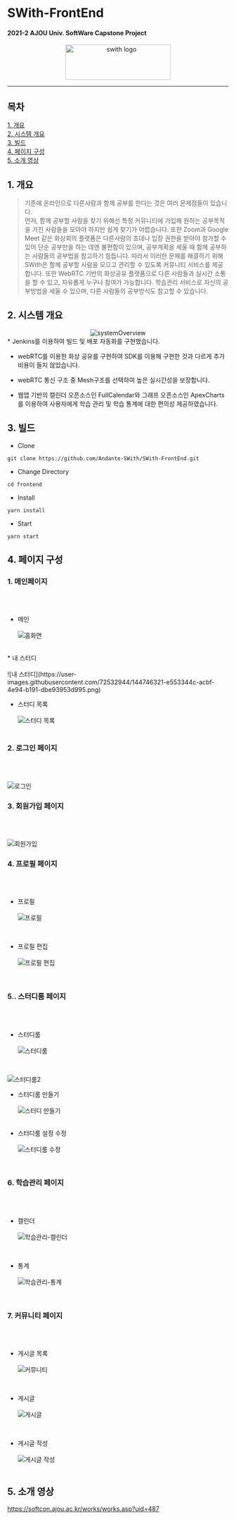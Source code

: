 # SWith-FrontEnd
#### 2021-2 AJOU Univ. SoftWare Capstone Project  
<div align="center">
  <a href="https://github.com/Andante-SWith/SWith-FrontEnd.git">
<img src="https://user-images.githubusercontent.com/48828625/144738454-4902c569-64ac-4a1c-8f9b-159ba0735905.png" alt="swith logo" width="240" height="80">
  </a>
</div>  

----------------------------------------------------------------
## 목차
[1. 개요](#1-개요)  
[2. 시스템 개요](#2-시스템-개요)  
[3. 빌드](#3-빌드)  
[4. 페이지 구성](#4-페이지-구성)  
[5. 소개 영상](#5-소개-영상)  
## 1. 개요
> 기존에 온라인으로 다른사람과 함께 공부를 한다는 것은 여러 문제점들이 있습니다.  
먼저, 함께 공부할 사람을 찾기 위해선 특정 커뮤니티에 가입해 원하는 공부목적을 가진 사람들을 모아야 하지만 쉽게 찾기가 어렵습니다.
또한 Zoom과 Google Meet 같은 화상회의 플랫폼은 다른사람의 초대나 입장 권한을 받아야 참가할 수 있어 단순 공부만을 하는 데엔 불편함이 있으며,
공부계획을 세울 때 함께 공부하는 사람들의 공부법을 참고하기 힘듭니다.
따라서 이러한 문제를 해결하기 위해 SWith은 함께 공부할 사람을 모으고 관리할 수 있도록 커뮤니티 서비스를 제공합니다.
또한 WebRTC 기반의 화상공유 플랫폼으로 다른 사람들과 실시간 소통을 할 수 있고, 자유롭게 누구나 참여가 가능합니다.
학습관리 서비스로 자신의 공부방법을 세울 수 있으며, 다른 사람들의 공부방식도 참고할 수 있습니다.
## 2. 시스템 개요

<div align="center"><img src="https://user-images.githubusercontent.com/55420438/144746701-c06ab59d-0e0d-4d77-add3-b4a5998bb6cd.png" alt="systemOverview"></div>
* Jenkins를 이용하여 빌드 및 배포 자동화를 구현했습니다.

* webRTC를 이용한 화상 공유를 구현하여 SDK를
이용해 구현한 것과 다르게 추가 비용이 들지 않았습니다.

* webRTC 통신 구조 중 Mesh구조를 선택하여 높은
실시간성을 보장합니다.

* 웹앱 기반의 캘린더 오픈소스인 FullCalendar와
그래프 오픈소스인 ApexCharts를 이용하여
사용자에게 학습 관리 및 학습 통계에 대한 편의성
제공하였습니다.
## 3. 빌드
* Clone
```
git clone https://github.com/Andante-SWith/SWith-FrontEnd.git
```

* Change Directory
```
cd frontend
```

* Install
```
yarn install
```

* Start
```
yarn start
```
## 4. 페이지 구성

### 1. 메인페이지
<br/><br/>

* 메인
<br/><br/>
![홈화면](https://user-images.githubusercontent.com/72532944/144746343-90a6c5b6-2b1c-4ced-b09d-fa23dd56c3f6.png)
<br/>
* 내 스터디
<br/><br/>
![내 스터디](https://user-images.githubusercontent.com/72532944/144746321-e553344c-acbf-4e94-b191-dbe93953d995.png)
<br/>

* 스터디 목록
<br/><br/>
![스터디 목록](https://user-images.githubusercontent.com/72532944/144746328-c5e20572-37fe-44a4-ac48-2b2f834b3d26.png)
<br/><br/>

### 2. 로그인 페이지
<br/><br/>

![로그인](https://user-images.githubusercontent.com/72532944/144746325-e63fbd0f-af67-4402-993c-3e6a99ef1bc1.png)
<br/>

### 3. 회원가입 페이지
<br/><br/>

![회원가입](https://user-images.githubusercontent.com/72532944/144746344-92e5d9d4-3870-4b85-81fb-7b75b0b8ebaa.png)
<br/>

### 4. 프로필 페이지
<br/><br/>

* 프로필
<br/><br/>
![프로필](https://user-images.githubusercontent.com/72532944/144746339-584a482e-0dde-499d-9a84-399d4f9726ac.png)
<br/>

* 프로필 편집 
<br/><br/>
![프로필 편집](https://user-images.githubusercontent.com/72532944/144746338-c4028bab-a57e-412a-b31f-4ba99c8f9105.png)
<br/>

### 5.. 스터디룸 페이지
<br/><br/>

* 스터디룸
<br/><br/>
![스터디룸](https://user-images.githubusercontent.com/72532944/144746331-1dd9b11b-2f69-48fd-b9dc-fc84b1adb2d9.png)
<br/>

![스터디룸2](https://user-images.githubusercontent.com/72532944/144746332-f066dfdd-a61d-408e-a3a9-f59b90f548ad.png)
<br/>

* 스터디룸 만들기
<br/><br/>
![스터디 만들기](https://user-images.githubusercontent.com/72532944/144746326-0cf97491-c330-46b9-8d77-db34fd648543.png)
<br/><br/>

* 스터디룸 설정 수정
<br/><br/>
![스터디룸 수정](https://user-images.githubusercontent.com/72532944/144747586-eab49066-6cbe-4939-8d32-3cbeb013cb17.png)
<br/>

### 6. 학습관리 페이지
<br/><br/>

* 캘린더
<br/><br/>
![학습관리-캘린더](https://user-images.githubusercontent.com/72532944/144746341-c9bf9359-166f-43ee-bf40-655e9ab6aa37.png)
<br/>

* 통계
<br/><br/>
![학습관리-통계](https://user-images.githubusercontent.com/72532944/144746342-4a402be1-c6c5-4f7a-b940-9ca75fa4ab97.png)
<br/>

### 7. 커뮤니티 페이지
<br/><br/>

* 게시글 목록
<br/><br/>
![커뮤니티](https://user-images.githubusercontent.com/72532944/144746337-c3097871-f057-49db-82a6-d1a2bf4efaff.png)
<br/>

* 게시글
<br/><br/>
![게시글](https://user-images.githubusercontent.com/72532944/144746320-c0c08fc1-5862-45bb-96da-4510eff02bdf.png)
<br/>

* 게시글 작성
<br/><br/>
![게시글 작성](https://user-images.githubusercontent.com/72532944/144746319-3205943e-f07e-4b16-a156-578380b2636b.png)
<br/><br/>


## 5. 소개 영상
https://softcon.ajou.ac.kr/works/works.asp?uid=487
